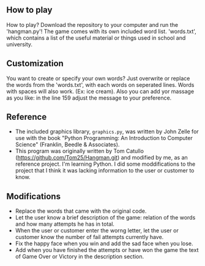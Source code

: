 ## How to play
How to play? Download the repository to your computer and run the 'hangman.py'! The game comes with its own included word list. 'words.txt', which contains a list of the useful material or things used in school and university.

## Customization
You want to create or specify your own words? Just overwrite or replace the words from the 'words.txt', with each words on seperated lines. Words with spaces will also work. (Ex: ice cream). Also you can add yor massage as you like: in the line 159 adjust the message to your preference.

## Reference
- The included graphics library, `graphics.py`, was written by John Zelle for use with the book "Python Programming: An Introduction to Computer Science" (Franklin, Beedle & Associates).
- This program was originally written by Tom Catullo (https://github.com/Tom25/Hangman.git) and modified by me, as an reference project. I'm learning Python.  I did some moddifications to the project that I think it was lacking information to the user or customer to know.

## Modifications
- Replace the words that came with the original code.
- Let the user know a brief description of the game: relation of the words and how many attempts he has in total.
- When the user or customer enter the worng letter, let the user or customer know the number of fail attempts currently have.
- Fix the happy face when you win and add the sad face when you lose.
- Add when you have finished the attempts or have won the game the text of Game Over or Victory in the description section.
